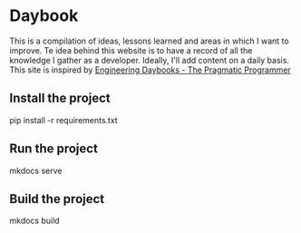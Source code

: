 # Daybook

This is a compilation of ideas, lessons learned and areas in which I want to improve.
Te idea behind this website is to have a record of all the knowledge I gather as a developer.
Ideally, I'll add content on a daily basis. This site is inspired by [Engineering Daybooks - The Pragmatic Programmer](https://www.oreilly.com/library/view/the-pragmatic-programmer/9780135956977/f_0041.xhtml)

## Install the project
pip install -r requirements.txt

## Run the project
mkdocs serve

## Build the project
mkdocs build